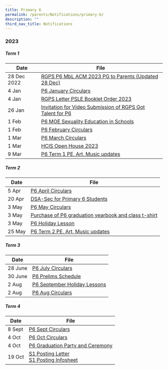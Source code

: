 ```yaml
---
title: Primary 6
permalink: /parents/Notifications/primary-6/
description: ""
third_nav_title: Notifications
---
```

### **2023**

##### Term 1

| Date| File | 
| -------- | -------- | 
| 28 Dec 2022|[RGPS P6 MbL ACM 2023 PG to Parents (Updated 28 Dec)](/files/Notification%202023/P6/RGPS%20P6%20MbL%20ACM%202023%20PG%20to%20Parents%20(Updated%2028%20Dec).pdf)|
|4 Jan|[P6 January Circulars](/files/Notification%202023/P6/rgps_n23_p6_005_p6%20january%20circulars.pdf)
|4 Jan|[RGPS Letter PSLE Booklet Order 2023](/files/Notification%202023/P6/RGPS%20Letter%20PSLE%20Booklet%20Order%202023.pdf)|
|26 Jan|[Invitation for Video Submission of RGPS Got Talent for P6](/files/Notification%202023/P6/RGPS_N23_P6_008_Term%201%202023_Invitation%20for%20Video%20Submission%20of%20RGPS%20Got%20Talent%20for%20P6.pdf)|
|1 Feb|[P6 MOE Sexuality Education in Schools](/files/Notification%202023/P6/2023%20PG_P6_MOE%20Sexuality%20Education%20in%20Schools.pdf)|
|1 Feb|[P6 February Circulars](/files/Notification%202023/P6/RGPS_N23_P6_009_P6%20February%20Circulars.pdf)|
|1 Mar|[P6 March Circulars](/files/Notification%202023/P6/RGPS_N23_P6_013_P6%20March%20Circulars.pdf)|
|1 Mar|[HCIS Open House 2023](/files/Notification%202023/P6/HCIS%20Open%20House%202023.pdf)|
|9 Mar|[P6 Term 1 PE, Art, Music updates](/files/Notification%202023/P6/Term%201%20P6%20update.pdf)

##### Term 2

| Date| File | 
| -------- | -------- | 
|5 Apr|[P6 April Circulars](/files/Notification%202023/P6/rgps_n23_p6_017_p6%20april%20circulars.pdf)|
|20 Apr|[DSA-Sec for Primary 6 Students](/files/Notification%202023/P6/annex%20a%20info%20sheet%20on%202023%20dsa-sec%20for%20primary%206%20students.pdf)|
|3 May|[P6 May Circulars](/files/Notification%202023/P6/rgps_n23_p6_019_p6%20may%20circulars.pdf)|
|3 May|[Purchase of P6 graduation yearbook and class t-shirt](/files/Notification%202023/P6/purchase%20of%20p6%20graduation%20yearbook%20and%20class%20t-shirt%202023.pdf)|
|3  May|[P6 Holiday Lesson](/files/Notification%202023/P6/p6%20holiday%20lessons%202023.pdf)|
|25 May|[P6 Term 2 PE, Art, Music updates](/files/Notification%202023/P6/p6%20pam%20updates%20term%202.pdf)|

##### Term 3

| Date| File | 
| -------- | -------- | 
|28 June|[P6 July Circulars](/files/Notification%202023/P6/rgps_n23_p6_026.pdf)|
|30 June|[P6 Prelims Schedule](/files/Notification%202023/P6/rgps_n23_p6_025%20p6%20prelims%20schedule%202023.pdf)|
|2 Aug|[P6 September Holiday Lessons ](/files/Notification%202023/P1%20to%206/p6%20september%20holiday%20lessons%20(4&amp;5%20september).pdf)|
|2 Aug|[P6 Aug Circulars](/files/Notification%202023/P6/rgps_n23_p6_028.pdf)|

##### Term 4

| Date| File | 
| -------- | -------- |
|8 Sept|[P6 Sept Circulars](/files/Notification%202023/P6/rgps_n23_p6_031.pdf)|
|4 Oct|[P6 Oct Circulars](/files/Notification%202023/P6/rgps_n23_p6_035.pdf)|
|4 Oct|[P6 Graduation Party and Ceremony](/files/Notification%202023/P6/rgps_n23_p6_034%20p6%20graduation%20party%20and%20graduation%20ceremony%202023.pdf)|
|19 Oct|[S1 Posting Letter](/files/Notification%202023/P6/rgpsn23p6037.pdf)<br>[S1 Posting Infosheet](/files/Notification%202023/P6/s1%20posting%20infosheet_2023%20(003).pdf)